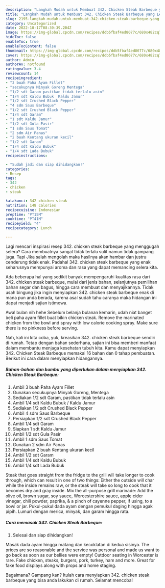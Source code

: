```yaml
---
description: "Langkah Mudah untuk Membuat 342. Chicken Steak Barbeque yang Lezat Sekali, Buat Buka Puasa Bikin Ngiler"
title: "Langkah Mudah untuk Membuat 342. Chicken Steak Barbeque yang Lezat Sekali, Buat Buka Puasa Bikin Ngiler"
slug: 2195-langkah-mudah-untuk-membuat-342-chicken-steak-barbeque-yang-lezat-sekali-buat-buka-puasa-bikin-ngiler
category: Uncategorized
date: 2022-10-17T08:30:39.204Z
image: https://img-global.cpcdn.com/recipes/ddb5fbaf4ed8077c/680x482cq70/342-chicken-steak-barbeque-foto-resep-utama.jpg
hideToc: false
enableToc: true
enableTocContent: false
thumbnail: https://img-global.cpcdn.com/recipes/ddb5fbaf4ed8077c/680x482cq70/342-chicken-steak-barbeque-foto-resep-utama.jpg
cover: https://img-global.cpcdn.com/recipes/ddb5fbaf4ed8077c/680x482cq70/342-chicken-steak-barbeque-foto-resep-utama.jpg
author: Admin
authorAv: notfound
ratingvalue: 3.4
reviewcount: 14
recipeingredient:
- "3 buah Paha Ayam Fillet"
- "secukupnya Minyak Goreng Mentega"
- "1/2 sdt Garam pastikan tidak terlalu asin"
- "1/4 sdt Kaldu Bubuk  Kaldu Jamur"
- "1/2 sdt Crushed Black Pepper"
- "4 sdm Saus Barbeque"
- "1/2 sdt Crushed Black Pepper"
- "1/4 sdt Garam"
- "1 sdt Kaldu Jamur"
- "1/2 sdt Gula Pasir"
- "1 sdm Saus Tomat"
- "2 sdm Air Panas"
- "2 buah Kentang ukuran kecil"
- "1/2 sdt Garam"
- "1/4 sdt Kaldu Bubuk"
- "1/4 sdt Lada Bubuk"
recipeinstructions:

- "Sudah jadi dan siap dihidangkan!"
categories:
- Resep
tags:
- 342
- chicken
- steak

katakunci: 342 chicken steak 
nutrition: 148 calories
recipecuisine: Indonesian
preptime: "PT15M"
cooktime: "PT41M"
recipeyield: "4"
recipecategory: Lunch

---
```



Lagi mencari inspirasi resep 342. chicken steak barbeque yang menggugah selera? Cara membuatnya sangat tidak terlalu sulit namun tidak gampang juga. Tapi Jika salah mengolah maka hasilnya akan hambar dan justru cenderung tidak enak. Padahal 342. chicken steak barbeque yang enak seharusnya mempunyai aroma dan rasa yang dapat memancing selera kita.


Ada beberapa hal yang sedikit banyak mempengaruhi kualitas rasa dari 342. chicken steak barbeque, mulai dari jenis bahan, selanjutnya pemilihan bahan segar dan bagus, hingga cara membuat dan menyajikannya. Tidak usah bingung jika ingin menyiapkan 342. chicken steak barbeque enak di mana pun anda berada, karena asal sudah tahu caranya maka hidangan ini dapat menjadi sajian istimewa.

Awal bulan nih hehe Sebelum belanja bulanan kemarin, udah niat banget beli paha ayam fillet buat bikin chicken steak. Remove the marinated chicken from the bowl and spray with low calorie cooking spray. Make sure there is no pinkness before serving.


Nah, kali ini kita coba, yuk, kreasikan 342. chicken steak barbeque sendiri di rumah. Tetap dengan bahan sederhana, sajian ini bisa memberi manfaat dalam membantu menjaga kesehatan tubuh kita. Kamu dapat menyiapkan 342. Chicken Steak Barbeque memakai 16 bahan dan 0 tahap pembuatan. Berikut ini cara dalam menyiapkan hidangannya.

<!--inarticleads1-->

##### Bahan-bahan dan bumbu yang diperlukan dalam menyiapkan 342. Chicken Steak Barbeque:

1. Ambil 3 buah Paha Ayam Fillet
1. Gunakan secukupnya Minyak Goreng, Mentega
1. Sediakan 1/2 sdt Garam, pastikan tidak terlalu asin
1. Ambil 1/4 sdt Kaldu Bubuk / Kaldu Jamur
1. Sediakan 1/2 sdt Crushed Black Pepper
1. Ambil 4 sdm Saus Barbeque
1. Persiapkan 1/2 sdt Crushed Black Pepper
1. Ambil 1/4 sdt Garam
1. Siapkan 1 sdt Kaldu Jamur
1. Ambil 1/2 sdt Gula Pasir
1. Ambil 1 sdm Saus Tomat
1. Gunakan 2 sdm Air Panas
1. Persiapkan 2 buah Kentang ukuran kecil
1. Ambil 1/2 sdt Garam
1. Ambil 1/4 sdt Kaldu Bubuk
1. Ambil 1/4 sdt Lada Bubuk


Steak that goes straight from the fridge to the grill will take longer to cook through, which can result in one of two things: Either the outside will char while the inside remains raw, or the steak will take so long to cook that it becomes dry and gray inside. Mix the all-purpose grill marinade: Add the olive oil, brown sugar, soy sauce, Worcestershire sauce, apple cider vinegar, chili powder, paprika, &amp; a pinch of cayenne pepper, if using, to a bowl or jar. Pukul-pukul dada ayam dengan pemukul daging hingga agak pipih. Lumuri dengan merica, minyak, dan garam hingga rata. 

<!--inarticleads2-->

##### Cara memasak 342. Chicken Steak Barbeque:


1. Selesai dan siap dihidangkan!

Masak dada ayam hingga matang dan kecoklatan di kedua sisinya. The prices are so reasonable and the service was personal and made us want to go back as soon as our bellies were empty! Outdoor seating in Worcester is rare. Fake chicken, steaks, burgers, pork, turkey, ham and more. Great for fake food displays along with props and home staging. 

Bagaimana? Gampang kan? Itulah cara menyiapkan 342. chicken steak barbeque yang bisa anda lakukan di rumah. Selamat mencoba!
